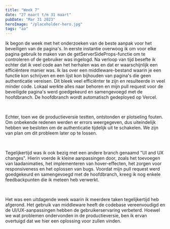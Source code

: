 ```yaml
---
title: "Week 7"
date: "27 maart t/m 31 maart"
pubDate: "Mar 31 2023"
heroImage: "/placeholder-hero.jpg"
tags: "aa"
---
```


Ik begon de week met het onderzoeken van de beste aanpak voor het beveiligen van de pagina's. In eerste instantie overwoog ik om voor elke pagina gebruik te maken van de getServerSideProps-functie om te controleren of de gebruiker was ingelogd. Na verloop van tijd besefte ik echter dat ik veel code aan het herhalen was en dat er waarschijnlijk een efficiëntere manier was. Ik las over een middleware-bestand waarin je een functie kon schrijven en een lijst kon bijhouden van pagina's die geen authenticatie vereisen. Dit bleek veel efficiënter te zijn en resulteerde in veel minder code. Lokaal werkte alles naar behoren en mijn pull request voor de beveiligde pagina's werd goedgekeurd en samengevoegd met de hoofdbranch. De hoofdbranch wordt automatisch gedeployed op Vercel.

&nbsp;

Echter, toen we de productieversie testten, ontstonden er plotseling fouten. Om onbekende redenen werden er errors weergegeven, dus uiteindelijk hebben we besloten om de authenticatie tijdelijk uit te schakelen. We zijn van plan om dit probleem later op te lossen.

&nbsp;

Tegelijkertijd was ik ook bezig met een andere branch genaamd "UI and UX changes". Hierin voerde ik kleine aanpassingen door, zoals het toevoegen van laadanimaties, het implementeren van hover-effecten, het zorgen voor responsiveness en het oplossen van bugs. Voordat mijn pull request werd goedgekeurd en samengevoegd met de hoofdbranch, kreeg ik nog enkele feedbackpunten die ik meteen heb verwerkt.

&nbsp;

Het was een uitdagende week waarin ik meerdere taken tegelijkertijd heb afgerond. Het gebruik van middleware heeft de codebase vereenvoudigd en de UI/UX-aanpassingen hebben de gebruikerservaring verbeterd. Hoewel we wat problemen ondervonden in de productieversie, ben ik ervan overtuigd dat we hier een oplossing voor zullen vinden.
